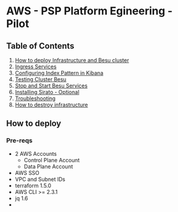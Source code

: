 # AWS - PSP Platform Egineering - Pilot



## Table of Contents

1. [How to deploy Infrastructure and Besu cluster](#how-to-deploy)
1. [Ingress Services](#ingress-services)
1. [Configuring Index Pattern in Kibana](#configuring-index-pattern-in-kibana)
1. [Testing Cluster Besu](#testing-cluster-besu)
1. [Stop and Start Besu Services](#stop-and-start-besu)
1. [Installing Sirato - Optional](#installing-sirato---optional)
1. [Troubleshooting](#troubleshooting)
1. [How to destroy infrastructure](#how-to-destroy)

## How to deploy

### Pre-reqs

- 2 AWS Accounts
    - Control Plane Account
    - Data Plane Account
- AWS SSO
- VPC and Subnet IDs
- terraform 1.5.0
- AWS CLI >= 2.3.1
- jq 1.6
- 